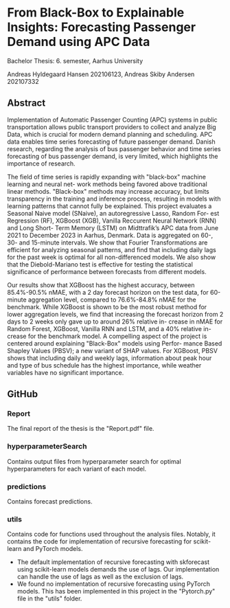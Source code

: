 # From Black-Box to Explainable Insights: Forecasting Passenger Demand using APC Data
Bachelor Thesis: 6. semester, Aarhus University

Andreas Hyldegaard Hansen 202106123,
Andreas Skiby Andersen 202107332

## Abstract
Implementation of Automatic Passenger Counting (APC) systems in public transportation allows
public transport providers to collect and analyze Big Data, which is crucial for modern demand
planning and scheduling. APC data enables time series forecasting of future passenger demand.
Danish research, regarding the analysis of bus passenger behavior and time series forecasting of
bus passenger demand, is very limited, which highlights the importance of research.

The field of time series is rapidly expanding with "black-box" machine learning and neural net-
work methods being favored above traditional linear methods. "Black-box" methods may increase
accuracy, but limits transparency in the training and inference process, resulting in models with
learning patterns that cannot fully be explained.
This project evaluates a Seasonal Naive model (SNaive), an autoregressive Lasso, Random For-
est Regression (RF), XGBoost (XGB), Vanilla Reccurent Neural Network (RNN) and Long Short-
Term Memory (LSTM) on Midttrafik’s APC data from June 2021 to December 2023 in Aarhus,
Denmark. Data is aggregated on 60-, 30- and 15-minute intervals.
We show that Fourier Transformations are efficient for analyzing seasonal patterns, and find that
including daily lags for the past week is optimal for all non-differenced models. We also show
that the Diebold-Mariano test is effective for testing the statistical significance of performance
between forecasts from different models.

Our results show that XGBoost has the highest accuracy, between 85.4%-90.5% nMAE, with a 2
day forecast horizon on the test data, for 60-minute aggregation level, compared to 76.6%-84.8%
nMAE for the benchmark.
While XGBoost is shown to be the most robust method for lower aggregation levels, we find that
increasing the forecast horizon from 2 days to 2 weeks only gave up to around 26% relative in-
crease in nMAE for Random Forest, XGBoost, Vanilla RNN and LSTM, and a 40% relative in-
crease for the benchmark model.
A compelling aspect of the project is centered around explaining "Black-Box" models using Perfor-
mance Based Shapley Values (PBSV); a new variant of SHAP values. For XGBoost, PBSV shows
that including daily and weekly lags, information about peak hour and type of bus schedule has
the highest importance, while weather variables have no significant importance.

## GitHub
### Report
The final report of the thesis is the "Report.pdf" file.

### hyperparameterSearch
Contains output files from hyperparameter search for optimal hyperparameters for each variant of each model.

### predictions
Contains forecast predictions.

### utils
Contains code for functions used throughout the analysis files. Notably, it contains the code for implementation of recursive forecasting for scikit-learn and PyTorch models.
+ The default implementation of recursive forecasting with skforecast using scikit-learn models demands the use of lags. Our implementation can handle the use of lags as well as the exclusion of lags.
+ We found no implementation of recursive forecasting using PyTorch models. This has been implemented in this project in the "Pytorch.py" file in the "utils" folder.
